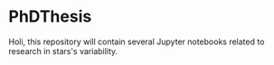 # PhDThesis
Holi, this repository will contain several Jupyter notebooks related to research in stars's variability.
